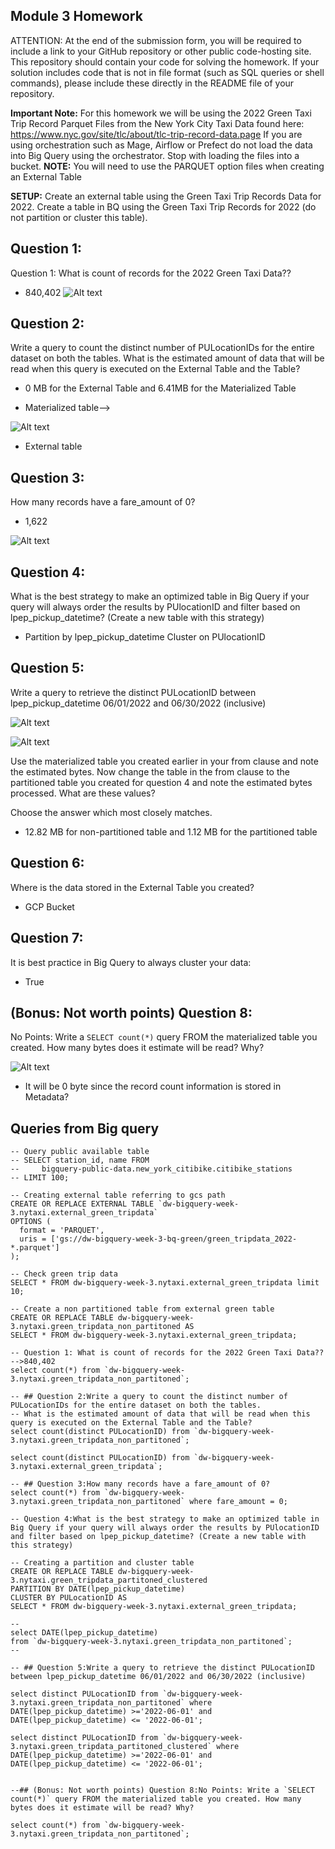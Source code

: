 ## Module 3 Homework

ATTENTION: At the end of the submission form, you will be required to include a link to your GitHub repository or other public code-hosting site. This repository should contain your code for solving the homework. If your solution includes code that is not in file format (such as SQL queries or shell commands), please include these directly in the README file of your repository.

**Important Note:** For this homework we will be using the 2022 Green Taxi Trip Record Parquet Files from the New York
City Taxi Data found here:  https://www.nyc.gov/site/tlc/about/tlc-trip-record-data.page 
If you are using orchestration such as Mage, Airflow or Prefect do not load the data into Big Query using the orchestrator. 
Stop with loading the files into a bucket. 
**NOTE:** You will need to use the PARQUET option files when creating an External Table

**SETUP:**
Create an external table using the Green Taxi Trip Records Data for 2022. 
Create a table in BQ using the Green Taxi Trip Records for 2022 (do not partition or cluster this table). 

## Question 1:
Question 1: What is count of records for the 2022 Green Taxi Data??

- 840,402
![Alt text](image.png)

## Question 2:
Write a query to count the distinct number of PULocationIDs for the entire dataset on both the tables. 
What is the estimated amount of data that will be read when this query is executed on the External Table and the Table?

- 0 MB for the External Table and 6.41MB for the Materialized Table
* Materialized table-->

![Alt text](image-1.png)

* External table




## Question 3:
How many records have a fare_amount of 0?

- 1,622

![Alt text](image-2.png)


## Question 4:
What is the best strategy to make an optimized table in Big Query if your query will always order the results by PUlocationID and filter based on lpep_pickup_datetime? (Create a new table with this strategy)
- Partition by lpep_pickup_datetime  Cluster on PUlocationID

## Question 5:
Write a query to retrieve the distinct PULocationID between lpep_pickup_datetime
06/01/2022 and 06/30/2022 (inclusive)

![Alt text](image-3.png)

![Alt text](image-4.png)

Use the materialized table you created earlier in your from clause and note the estimated bytes. Now change the table in the from clause to the partitioned table you created for question 4 and note the estimated bytes processed. What are these values? 

Choose the answer which most closely matches. 

- 12.82 MB for non-partitioned table and 1.12 MB for the partitioned table


## Question 6: 
Where is the data stored in the External Table you created?

- GCP Bucket


## Question 7:
It is best practice in Big Query to always cluster your data:
- True



## (Bonus: Not worth points) Question 8:
No Points: Write a `SELECT count(*)` query FROM the materialized table you created. How many bytes does it estimate will be read? Why?

![Alt text](image-5.png)

* It will be 0 byte since the record count information is stored in Metadata?



## Queries from Big query

```
-- Query public available table
-- SELECT station_id, name FROM
--     bigquery-public-data.new_york_citibike.citibike_stations
-- LIMIT 100;

-- Creating external table referring to gcs path
CREATE OR REPLACE EXTERNAL TABLE `dw-bigquery-week-3.nytaxi.external_green_tripdata`
OPTIONS (
  format = 'PARQUET',
  uris = ['gs://dw-bigquery-week-3-bq-green/green_tripdata_2022-*.parquet']
);

-- Check green trip data
SELECT * FROM dw-bigquery-week-3.nytaxi.external_green_tripdata limit 10;

-- Create a non partitioned table from external green table
CREATE OR REPLACE TABLE dw-bigquery-week-3.nytaxi.green_tripdata_non_partitoned AS
SELECT * FROM dw-bigquery-week-3.nytaxi.external_green_tripdata;

-- Question 1: What is count of records for the 2022 Green Taxi Data??-->840,402
select count(*) from `dw-bigquery-week-3.nytaxi.green_tripdata_non_partitoned`;

-- ## Question 2:Write a query to count the distinct number of PULocationIDs for the entire dataset on both the tables.
-- What is the estimated amount of data that will be read when this query is executed on the External Table and the Table?
select count(distinct PULocationID) from `dw-bigquery-week-3.nytaxi.green_tripdata_non_partitoned`;

select count(distinct PULocationID) from `dw-bigquery-week-3.nytaxi.external_green_tripdata`;

-- ## Question 3:How many records have a fare_amount of 0?
select count(*) from `dw-bigquery-week-3.nytaxi.green_tripdata_non_partitoned` where fare_amount = 0;

-- Question 4:What is the best strategy to make an optimized table in Big Query if your query will always order the results by PUlocationID and filter based on lpep_pickup_datetime? (Create a new table with this strategy)

-- Creating a partition and cluster table
CREATE OR REPLACE TABLE dw-bigquery-week-3.nytaxi.green_tripdata_partitoned_clustered
PARTITION BY DATE(lpep_pickup_datetime)
CLUSTER BY PULocationID AS
SELECT * FROM dw-bigquery-week-3.nytaxi.external_green_tripdata;

--
select DATE(lpep_pickup_datetime)
from `dw-bigquery-week-3.nytaxi.green_tripdata_non_partitoned`;
--

-- ## Question 5:Write a query to retrieve the distinct PULocationID between lpep_pickup_datetime 06/01/2022 and 06/30/2022 (inclusive)

select distinct PULocationID from `dw-bigquery-week-3.nytaxi.green_tripdata_non_partitoned` where DATE(lpep_pickup_datetime) >='2022-06-01' and DATE(lpep_pickup_datetime) <= '2022-06-01';

select distinct PULocationID from `dw-bigquery-week-3.nytaxi.green_tripdata_partitoned_clustered` where DATE(lpep_pickup_datetime) >='2022-06-01' and DATE(lpep_pickup_datetime) <= '2022-06-01';


--## (Bonus: Not worth points) Question 8:No Points: Write a `SELECT count(*)` query FROM the materialized table you created. How many bytes does it estimate will be read? Why?

select count(*) from `dw-bigquery-week-3.nytaxi.green_tripdata_non_partitoned`;
```

